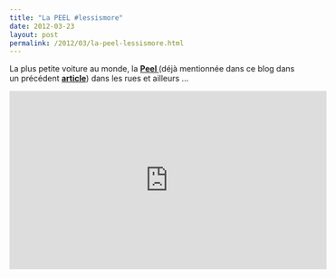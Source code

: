 ```yaml
---
title: "La PEEL #lessismore"
date: 2012-03-23
layout: post
permalink: /2012/03/la-peel-lessismore.html
---
```


<p>La plus petite voiture au monde, la <a href="http://www.peelengineering.co.uk/" target="_blank"><strong>Peel </strong></a>(déjà mentionnée dans ce blog dans un précédent <a href="/2012/02/50-ans-apres-toute-ressemblance-avec-la-situation-actuelle-ne-serait-que-pure-fiction.html" target="_blank"><strong>article</strong></a>) dans les rues et ailleurs ...</p> <p><iframe frameborder="0" height="315" src="http://www.youtube.com/embed/vW6BTlfUmck" width="560"></iframe></p>